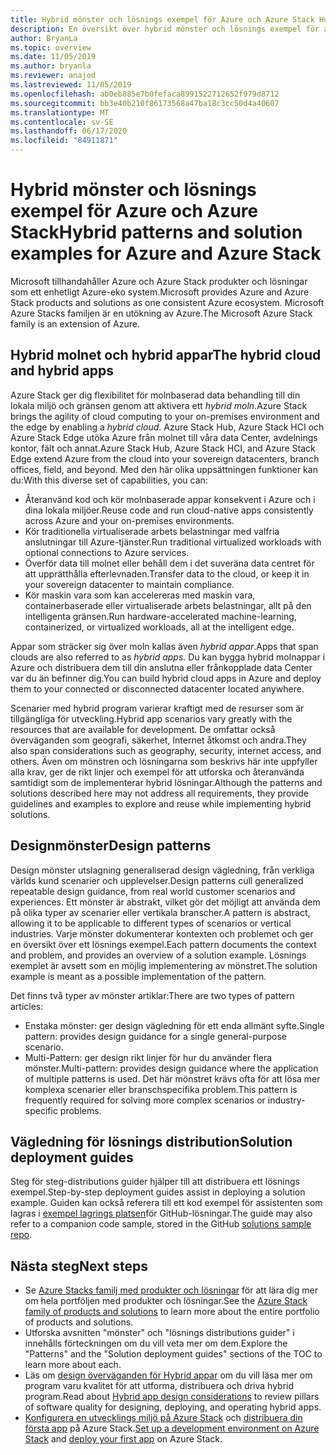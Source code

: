 ```yaml
---
title: Hybrid mönster och lösnings exempel för Azure och Azure Stack Hub
description: En översikt över hybrid mönster och lösnings exempel för att lära och skapa hybrid lösningar på Azure och Azure Stack Hub.
author: BryanLa
ms.topic: overview
ms.date: 11/05/2019
ms.author: bryanla
ms.reviewer: anajod
ms.lastreviewed: 11/05/2019
ms.openlocfilehash: ab0eb885e7b0fefaca8991522712652f979d8712
ms.sourcegitcommit: bb3e40b210f86173568a47ba18c3cc50d4a40607
ms.translationtype: MT
ms.contentlocale: sv-SE
ms.lasthandoff: 06/17/2020
ms.locfileid: "84911871"
---
```

# <a name="hybrid-patterns-and-solution-examples-for-azure-and-azure-stack"></a><span data-ttu-id="4e45d-103">Hybrid mönster och lösnings exempel för Azure och Azure Stack</span><span class="sxs-lookup"><span data-stu-id="4e45d-103">Hybrid patterns and solution examples for Azure and Azure Stack</span></span>

<span data-ttu-id="4e45d-104">Microsoft tillhandahåller Azure och Azure Stack produkter och lösningar som ett enhetligt Azure-eko system.</span><span class="sxs-lookup"><span data-stu-id="4e45d-104">Microsoft provides Azure and Azure Stack products and solutions as one consistent Azure ecosystem.</span></span> <span data-ttu-id="4e45d-105">Microsoft Azure Stacks familjen är en utökning av Azure.</span><span class="sxs-lookup"><span data-stu-id="4e45d-105">The Microsoft Azure Stack family is an extension of Azure.</span></span>

## <a name="the-hybrid-cloud-and-hybrid-apps"></a><span data-ttu-id="4e45d-106">Hybrid molnet och hybrid appar</span><span class="sxs-lookup"><span data-stu-id="4e45d-106">The hybrid cloud and hybrid apps</span></span>

<span data-ttu-id="4e45d-107">Azure Stack ger dig flexibilitet för molnbaserad data behandling till din lokala miljö och gränsen genom att aktivera ett *hybrid moln*.</span><span class="sxs-lookup"><span data-stu-id="4e45d-107">Azure Stack brings the agility of cloud computing to your on-premises environment and the edge by enabling a *hybrid cloud*.</span></span> <span data-ttu-id="4e45d-108">Azure Stack Hub, Azure Stack HCI och Azure Stack Edge utöka Azure från molnet till våra data Center, avdelnings kontor, fält och annat.</span><span class="sxs-lookup"><span data-stu-id="4e45d-108">Azure Stack Hub, Azure Stack HCI, and Azure Stack Edge extend Azure from the cloud into your sovereign datacenters, branch offices, field, and beyond.</span></span> <span data-ttu-id="4e45d-109">Med den här olika uppsättningen funktioner kan du:</span><span class="sxs-lookup"><span data-stu-id="4e45d-109">With this diverse set of capabilities, you can:</span></span>

- <span data-ttu-id="4e45d-110">Återanvänd kod och kör molnbaserade appar konsekvent i Azure och i dina lokala miljöer.</span><span class="sxs-lookup"><span data-stu-id="4e45d-110">Reuse code and run cloud-native apps consistently across Azure and your on-premises environments.</span></span>
- <span data-ttu-id="4e45d-111">Kör traditionella virtualiserade arbets belastningar med valfria anslutningar till Azure-tjänster.</span><span class="sxs-lookup"><span data-stu-id="4e45d-111">Run traditional virtualized workloads with optional connections to Azure services.</span></span>
- <span data-ttu-id="4e45d-112">Överför data till molnet eller behåll dem i det suveräna data centret för att upprätthålla efterlevnaden.</span><span class="sxs-lookup"><span data-stu-id="4e45d-112">Transfer data to the cloud, or keep it in your sovereign datacenter to maintain compliance.</span></span>
- <span data-ttu-id="4e45d-113">Kör maskin vara som kan accelereras med maskin vara, containerbaserade eller virtualiserade arbets belastningar, allt på den intelligenta gränsen.</span><span class="sxs-lookup"><span data-stu-id="4e45d-113">Run hardware-accelerated machine-learning, containerized, or virtualized workloads, all at the intelligent edge.</span></span>

<span data-ttu-id="4e45d-114">Appar som sträcker sig över moln kallas även *hybrid appar*.</span><span class="sxs-lookup"><span data-stu-id="4e45d-114">Apps that span clouds are also referred to as *hybrid apps*.</span></span> <span data-ttu-id="4e45d-115">Du kan bygga hybrid molnappar i Azure och distribuera dem till din anslutna eller frånkopplade data Center var du än befinner dig.</span><span class="sxs-lookup"><span data-stu-id="4e45d-115">You can build hybrid cloud apps in Azure and deploy them to your connected or disconnected datacenter located anywhere.</span></span>

<span data-ttu-id="4e45d-116">Scenarier med hybrid program varierar kraftigt med de resurser som är tillgängliga för utveckling.</span><span class="sxs-lookup"><span data-stu-id="4e45d-116">Hybrid app scenarios vary greatly with the resources that are available for development.</span></span> <span data-ttu-id="4e45d-117">De omfattar också överväganden som geografi, säkerhet, Internet åtkomst och andra.</span><span class="sxs-lookup"><span data-stu-id="4e45d-117">They also span considerations such as geography, security, internet access, and others.</span></span> <span data-ttu-id="4e45d-118">Även om mönstren och lösningarna som beskrivs här inte uppfyller alla krav, ger de rikt linjer och exempel för att utforska och återanvända samtidigt som de implementerar hybrid lösningar.</span><span class="sxs-lookup"><span data-stu-id="4e45d-118">Although the patterns and solutions described here may not address all requirements, they provide guidelines and examples to explore and reuse while implementing hybrid solutions.</span></span>

## <a name="design-patterns"></a><span data-ttu-id="4e45d-119">Designmönster</span><span class="sxs-lookup"><span data-stu-id="4e45d-119">Design patterns</span></span>

<span data-ttu-id="4e45d-120">Design mönster utslagning generaliserad design vägledning, från verkliga världs kund scenarier och upplevelser.</span><span class="sxs-lookup"><span data-stu-id="4e45d-120">Design patterns cull generalized repeatable design guidance, from real world customer scenarios and experiences.</span></span> <span data-ttu-id="4e45d-121">Ett mönster är abstrakt, vilket gör det möjligt att använda dem på olika typer av scenarier eller vertikala branscher.</span><span class="sxs-lookup"><span data-stu-id="4e45d-121">A pattern is abstract, allowing it to be applicable to different types of scenarios or vertical industries.</span></span> <span data-ttu-id="4e45d-122">Varje mönster dokumenterar kontexten och problemet och ger en översikt över ett lösnings exempel.</span><span class="sxs-lookup"><span data-stu-id="4e45d-122">Each pattern documents the context and problem, and provides an overview of a solution example.</span></span> <span data-ttu-id="4e45d-123">Lösnings exemplet är avsett som en möjlig implementering av mönstret.</span><span class="sxs-lookup"><span data-stu-id="4e45d-123">The solution example is meant as a possible implementation of the pattern.</span></span>

<span data-ttu-id="4e45d-124">Det finns två typer av mönster artiklar:</span><span class="sxs-lookup"><span data-stu-id="4e45d-124">There are two types of pattern articles:</span></span>

- <span data-ttu-id="4e45d-125">Enstaka mönster: ger design vägledning för ett enda allmänt syfte.</span><span class="sxs-lookup"><span data-stu-id="4e45d-125">Single pattern: provides design guidance for a single general-purpose scenario.</span></span>
- <span data-ttu-id="4e45d-126">Multi-Pattern: ger design rikt linjer för hur du använder flera mönster.</span><span class="sxs-lookup"><span data-stu-id="4e45d-126">Multi-pattern: provides design guidance where the application of multiple patterns is used.</span></span> <span data-ttu-id="4e45d-127">Det här mönstret krävs ofta för att lösa mer komplexa scenarier eller branschspecifika problem.</span><span class="sxs-lookup"><span data-stu-id="4e45d-127">This pattern is frequently required for solving more complex scenarios or industry-specific problems.</span></span>

## <a name="solution-deployment-guides"></a><span data-ttu-id="4e45d-128">Vägledning för lösnings distribution</span><span class="sxs-lookup"><span data-stu-id="4e45d-128">Solution deployment guides</span></span>

<span data-ttu-id="4e45d-129">Steg för steg-distributions guider hjälper till att distribuera ett lösnings exempel.</span><span class="sxs-lookup"><span data-stu-id="4e45d-129">Step-by-step deployment guides assist in deploying a solution example.</span></span> <span data-ttu-id="4e45d-130">Guiden kan också referera till ett kod exempel för assistenten som lagras i [exempel lagrings platsen](https://github.com/Azure-Samples/azure-intelligent-edge-patterns)för GitHub-lösningar.</span><span class="sxs-lookup"><span data-stu-id="4e45d-130">The guide may also refer to a companion code sample, stored in the GitHub [solutions sample repo](https://github.com/Azure-Samples/azure-intelligent-edge-patterns).</span></span>

## <a name="next-steps"></a><span data-ttu-id="4e45d-131">Nästa steg</span><span class="sxs-lookup"><span data-stu-id="4e45d-131">Next steps</span></span>

- <span data-ttu-id="4e45d-132">Se [Azure Stacks familj med produkter och lösningar](/azure-stack) för att lära dig mer om hela portföljen med produkter och lösningar.</span><span class="sxs-lookup"><span data-stu-id="4e45d-132">See the [Azure Stack family of products and solutions](/azure-stack) to learn more about the entire portfolio of products and solutions.</span></span>
- <span data-ttu-id="4e45d-133">Utforska avsnitten "mönster" och "lösnings distributions guider" i innehålls förteckningen om du vill veta mer om dem.</span><span class="sxs-lookup"><span data-stu-id="4e45d-133">Explore the "Patterns" and the "Solution deployment guides" sections of the TOC to learn more about each.</span></span>
- <span data-ttu-id="4e45d-134">Läs om [design överväganden för Hybrid appar](overview-app-design-considerations.md) om du vill läsa mer om program varu kvalitet för att utforma, distribuera och driva hybrid program.</span><span class="sxs-lookup"><span data-stu-id="4e45d-134">Read about [Hybrid app design considerations](overview-app-design-considerations.md) to review pillars of software quality for designing, deploying, and operating hybrid apps.</span></span>
- <span data-ttu-id="4e45d-135">[Konfigurera en utvecklings miljö på Azure Stack](/azure-stack/user/azure-stack-dev-start.md) och [distribuera din första app](/azure-stack/user/azure-stack-dev-start-deploy-app.md) på Azure Stack.</span><span class="sxs-lookup"><span data-stu-id="4e45d-135">[Set up a development environment on Azure Stack](/azure-stack/user/azure-stack-dev-start.md) and [deploy your first app](/azure-stack/user/azure-stack-dev-start-deploy-app.md) on Azure Stack.</span></span>

